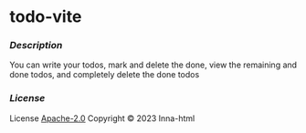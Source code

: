 # todo-vite
### ***Description***
You can write your todos, mark and delete the done, view the remaining and done todos, and completely delete the done todos

### ***License***
License [Apache-2.0](https://www.apache.org/licenses/LICENSE-2.0) Copyright © 2023 Inna-html


